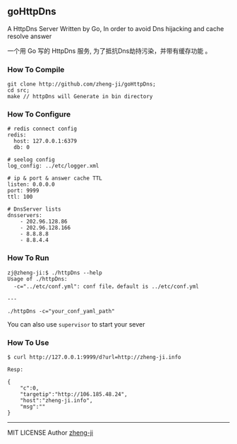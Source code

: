 ## goHttpDns

A HttpDns Server Written by Go, In order to avoid Dns hijacking and cache resolve answer

一个用 Go 写的 HttpDns 服务, 为了抵抗Dns劫持污染，并带有缓存功能 。

### How To Compile

```
git clone http://github.com/zheng-ji/goHttpDns;
cd src;
make // httpDns will Generate in bin directory
```

### How To Configure

```
# redis connect config
redis:
  host: 127.0.0.1:6379
  db: 0

# seelog config 
log_config: ../etc/logger.xml

# ip & port & answer cache TTL
listen: 0.0.0.0
port: 9999
ttl: 100

# DnsServer lists
dnsservers:
    - 202.96.128.86
    - 202.96.128.166
    - 8.8.8.8
    - 8.8.4.4
```

### How To Run

```
zj@zheng-ji:$ ./httpDns --help
Usage of ./httpDns:
  -c="../etc/conf.yml": conf file，default is ../etc/conf.yml

---

./httpDns -c="your_conf_yaml_path"
```

You can also use `supervisor` to start your sever

### How To Use

```
$ curl http://127.0.0.1:9999/d?url=http://zheng-ji.info

Resp:

{
    "c":0,
    "targetip":"http://106.185.48.24",
    "host":"zheng-ji.info",
    "msg":""
}
```

----

MIT LICENSE 
Author [zheng-ji](http://zheng-ji.info)
